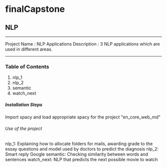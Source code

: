 # finalCapstone

## NLP

---

Project Name : NLP Applications
Description : 3 NLP applications which are used in different areas.

---

### Table of Contents

1. nlp_1
2. nlp_2
3. semantic
4. watch_next

##### Installation Steps

Import spacy and load appropriate spacy for the project "en_core_web_md"

###### Use of the project

nlp_1: Explaining how to allocate folders for mails, awarding grade to the essay questions and model used by doctors to predict the diagnosis
nlp_2: Smart reply Google
semantic: Checking similarity between words and sentences
watch_next: NLP that predicts the next possible movie to watch
